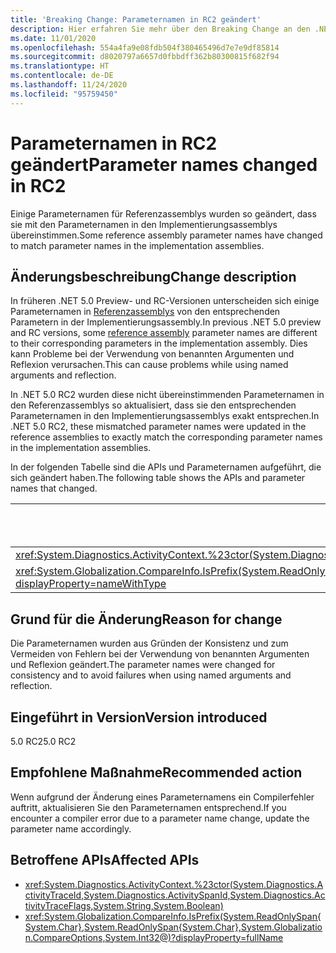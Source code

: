 ```yaml
---
title: 'Breaking Change: Parameternamen in RC2 geändert'
description: Hier erfahren Sie mehr über den Breaking Change an den .NET-Kernbibliotheken in .NET 5.0, durch den einige Parameternamen für Referenzassemblys aus Vorschau- und Release-Candidate-Versionen von .NET 5.0 geändert wurden.
ms.date: 11/01/2020
ms.openlocfilehash: 554a4fa9e08fdb504f380465496d7e7e9df85814
ms.sourcegitcommit: d8020797a6657d0fbbdff362b80300815f682f94
ms.translationtype: HT
ms.contentlocale: de-DE
ms.lasthandoff: 11/24/2020
ms.locfileid: "95759450"
---
```

# <a name="parameter-names-changed-in-rc2"></a><span data-ttu-id="c80ba-103">Parameternamen in RC2 geändert</span><span class="sxs-lookup"><span data-stu-id="c80ba-103">Parameter names changed in RC2</span></span>

<span data-ttu-id="c80ba-104">Einige Parameternamen für Referenzassemblys wurden so geändert, dass sie mit den Parameternamen in den Implementierungsassemblys übereinstimmen.</span><span class="sxs-lookup"><span data-stu-id="c80ba-104">Some reference assembly parameter names have changed to match parameter names in the implementation assemblies.</span></span>

## <a name="change-description"></a><span data-ttu-id="c80ba-105">Änderungsbeschreibung</span><span class="sxs-lookup"><span data-stu-id="c80ba-105">Change description</span></span>

<span data-ttu-id="c80ba-106">In früheren .NET 5.0 Preview- und RC-Versionen unterscheiden sich einige Parameternamen in [Referenzassemblys](../../../../standard/assembly/reference-assemblies.md) von den entsprechenden Parametern in der Implementierungsassembly.</span><span class="sxs-lookup"><span data-stu-id="c80ba-106">In previous .NET 5.0 preview and RC versions, some [reference assembly](../../../../standard/assembly/reference-assemblies.md) parameter names are different to their corresponding parameters in the implementation assembly.</span></span> <span data-ttu-id="c80ba-107">Dies kann Probleme bei der Verwendung von benannten Argumenten und Reflexion verursachen.</span><span class="sxs-lookup"><span data-stu-id="c80ba-107">This can cause problems while using named arguments and reflection.</span></span>

<span data-ttu-id="c80ba-108">In .NET 5.0 RC2 wurden diese nicht übereinstimmenden Parameternamen in den Referenzassemblys so aktualisiert, dass sie den entsprechenden Parameternamen in den Implementierungsassemblys exakt entsprechen.</span><span class="sxs-lookup"><span data-stu-id="c80ba-108">In .NET 5.0 RC2, these mismatched parameter names were updated in the reference assemblies to exactly match the corresponding parameter names in the implementation assemblies.</span></span>

<span data-ttu-id="c80ba-109">In der folgenden Tabelle sind die APIs und Parameternamen aufgeführt, die sich geändert haben.</span><span class="sxs-lookup"><span data-stu-id="c80ba-109">The following table shows the APIs and parameter names that changed.</span></span>

| <span data-ttu-id="c80ba-110">API</span><span class="sxs-lookup"><span data-stu-id="c80ba-110">API</span></span> | <span data-ttu-id="c80ba-111">Alter Parametername</span><span class="sxs-lookup"><span data-stu-id="c80ba-111">Old parameter name</span></span> | <span data-ttu-id="c80ba-112">Neuer Parametername</span><span class="sxs-lookup"><span data-stu-id="c80ba-112">New parameter name</span></span> |
| - | - | - |
| <xref:System.Diagnostics.ActivityContext.%23ctor(System.Diagnostics.ActivityTraceId,System.Diagnostics.ActivitySpanId,System.Diagnostics.ActivityTraceFlags,System.String,System.Boolean)> | `traceOptions` | `traceFlags` |
| <xref:System.Globalization.CompareInfo.IsPrefix(System.ReadOnlySpan{System.Char},System.ReadOnlySpan{System.Char},System.Globalization.CompareOptions,System.Int32@)?displayProperty=nameWithType> | `suffix` | `prefix` |

## <a name="reason-for-change"></a><span data-ttu-id="c80ba-113">Grund für die Änderung</span><span class="sxs-lookup"><span data-stu-id="c80ba-113">Reason for change</span></span>

<span data-ttu-id="c80ba-114">Die Parameternamen wurden aus Gründen der Konsistenz und zum Vermeiden von Fehlern bei der Verwendung von benannten Argumenten und Reflexion geändert.</span><span class="sxs-lookup"><span data-stu-id="c80ba-114">The parameter names were changed for consistency and to avoid failures when using named arguments and reflection.</span></span>

## <a name="version-introduced"></a><span data-ttu-id="c80ba-115">Eingeführt in Version</span><span class="sxs-lookup"><span data-stu-id="c80ba-115">Version introduced</span></span>

<span data-ttu-id="c80ba-116">5.0 RC2</span><span class="sxs-lookup"><span data-stu-id="c80ba-116">5.0 RC2</span></span>

## <a name="recommended-action"></a><span data-ttu-id="c80ba-117">Empfohlene Maßnahme</span><span class="sxs-lookup"><span data-stu-id="c80ba-117">Recommended action</span></span>

<span data-ttu-id="c80ba-118">Wenn aufgrund der Änderung eines Parameternamens ein Compilerfehler auftritt, aktualisieren Sie den Parameternamen entsprechend.</span><span class="sxs-lookup"><span data-stu-id="c80ba-118">If you encounter a compiler error due to a parameter name change, update the parameter name accordingly.</span></span>

## <a name="affected-apis"></a><span data-ttu-id="c80ba-119">Betroffene APIs</span><span class="sxs-lookup"><span data-stu-id="c80ba-119">Affected APIs</span></span>

- <xref:System.Diagnostics.ActivityContext.%23ctor(System.Diagnostics.ActivityTraceId,System.Diagnostics.ActivitySpanId,System.Diagnostics.ActivityTraceFlags,System.String,System.Boolean)>
- <xref:System.Globalization.CompareInfo.IsPrefix(System.ReadOnlySpan{System.Char},System.ReadOnlySpan{System.Char},System.Globalization.CompareOptions,System.Int32@)?displayProperty=fullName>

<!--

#### Category

Core .NET libraries

### Affected APIs

- `M:System.Diagnostics.ActivityContext.#ctor(System.Diagnostics.ActivityTraceId,System.Diagnostics.ActivitySpanId,System.Diagnostics.ActivityTraceFlags,System.String,System.Boolean)`
- `M:System.Globalization.CompareInfo.IsPrefix(System.ReadOnlySpan{System.Char},System.ReadOnlySpan{System.Char},System.Globalization.CompareOptions,System.Int32@)`

-->
